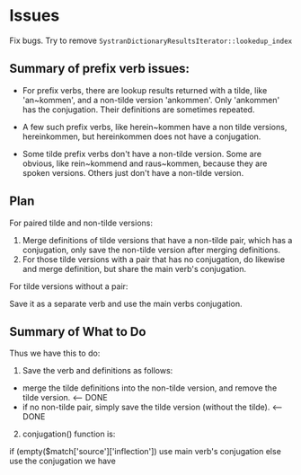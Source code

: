 # Issues

Fix bugs. Try to remove `SystranDictionaryResultsIterator::lookedup_index`

## Summary of prefix verb issues:

* For prefix verbs, there are lookup results returned with a tilde, like 'an~kommen', and a non-tilde version 'ankommen'. Only 'ankommen' has the conjugation. Their definitions are sometimes repeated.

* A few such prefix verbs, like herein~kommen have a non tilde versions, hereinkommen, but hereinkommen does not have a conjugation.

* Some tilde prefix verbs don't have a non-tilde version. Some are obvious, like rein~kommend and raus~kommen, because they are spoken versions. Others just don't have a non-tilde version.

## Plan

For paired tilde and non-tilde versions:

1. Merge definitions of tilde versions that have a non-tilde pair, which has a conjugation, only save the non-tilde version after merging definitions.
2. For those tilde versions with a pair that has no conjugation, do likewise and merge definition, but share the main verb's conjugation.

For tilde versions without a pair:

Save it as a separate verb and use the main verbs conjugation.

## Summary of What to Do

Thus we have this to do:

1. Save the verb and definitions as follows:
- merge the tilde definitions into the non-tilde version, and remove the tilde version. <-- DONE
- if no non-tilde pair, simply save the tilde version (without the tilde). <--DONE

2. conjugation() function is:

  if (empty($match['source']['inflection'])
       use main verb's conjugation
  else
       use the conjugation we have
